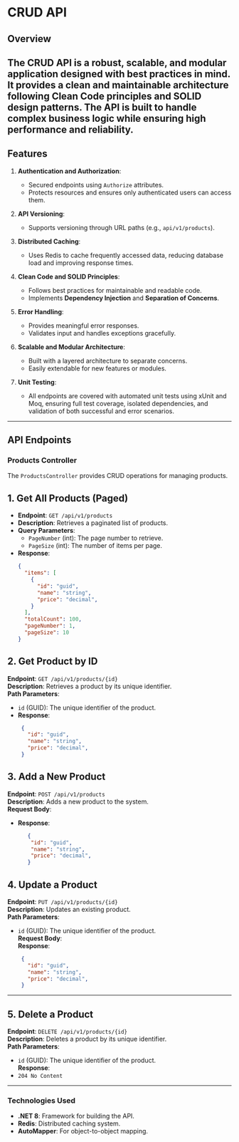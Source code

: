 # CRUD API

## Overview
The **CRUD API** is a robust, scalable, and modular application designed with best practices in mind. It provides a clean and maintainable architecture following **Clean Code** principles and **SOLID** design patterns. The API is built to handle complex business logic while ensuring high performance and reliability.
---

## Features
1. **Authentication and Authorization**:
   - Secured endpoints using `Authorize` attributes.
   - Protects resources and ensures only authenticated users can access them.

2. **API Versioning**:
   - Supports versioning through URL paths (e.g., `api/v1/products`).

3. **Distributed Caching**:
   - Uses Redis to cache frequently accessed data, reducing database load and improving response times.

4. **Clean Code and SOLID Principles**:
   - Follows best practices for maintainable and readable code.
   - Implements **Dependency Injection** and **Separation of Concerns**.

5. **Error Handling**:
   - Provides meaningful error responses.
   - Validates input and handles exceptions gracefully.

6. **Scalable and Modular Architecture**:
   - Built with a layered architecture to separate concerns.
   - Easily extendable for new features or modules.
     
7. **Unit Testing**:
   - All endpoints are covered with automated unit tests using xUnit and Moq, ensuring full test coverage, isolated dependencies, and validation of both successful and error scenarios.
---

## API Endpoints

### Products Controller
The `ProductsController` provides CRUD operations for managing products.

## **1. Get All Products (Paged)**
- **Endpoint**: `GET /api/v1/products`
- **Description**: Retrieves a paginated list of products.
- **Query Parameters**:
  - `PageNumber` (int): The page number to retrieve.
  - `PageSize` (int): The number of items per page.
- **Response**:
  ```json
  {
    "items": [
      {
        "id": "guid",
        "name": "string",
        "price": "decimal",
      }
    ],
    "totalCount": 100,
    "pageNumber": 1,
    "pageSize": 10
  }

## 2. Get Product by ID
**Endpoint**: `GET /api/v1/products/{id}`  
**Description**: Retrieves a product by its unique identifier.  
**Path Parameters**:  
- `id` (GUID): The unique identifier of the product.  
- **Response**:  
    ```json
     {
       "id": "guid",
       "name": "string",
       "price": "decimal",
     }

## 3. Add a New Product
**Endpoint**: `POST /api/v1/products`  
**Description**: Adds a new product to the system.  
**Request Body**:  
- **Response**:  
   ```json
      {
       "id": "guid",
       "name": "string",
       "price": "decimal",
      }

## 4. Update a Product
**Endpoint**: `PUT /api/v1/products/{id}`  
**Description**: Updates an existing product.  
**Path Parameters**:  
- `id` (GUID): The unique identifier of the product.  
**Request Body**:  
**Response**:  
    ```json
     {
       "id": "guid",
       "name": "string",
       "price": "decimal",
     }
---

## 5. Delete a Product
**Endpoint**: `DELETE /api/v1/products/{id}`  
**Description**: Deletes a product by its unique identifier.  
**Path Parameters**:  
- `id` (GUID): The unique identifier of the product.  
**Response**:  
- `204 No Content`  

---

### Technologies Used
- **.NET 8**: Framework for building the API.
- **Redis**: Distributed caching system.
- **AutoMapper**: For object-to-object mapping.
